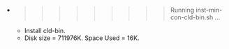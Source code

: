 * >>>>>>>>> Running inst-min-con-cld-bin.sh ...
  * Install cld-bin.
  * Disk size = 711976K. Space Used = 16K.
